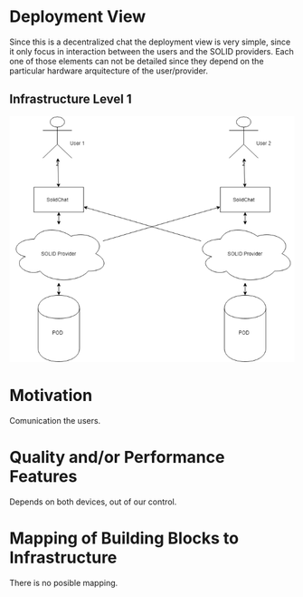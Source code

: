 Deployment View 
===============

Since this is a decentralized chat the deployment view is very simple, since it only
focus in interaction between the users and the SOLID providers. Each one of those
elements can not be detailed since they depend on the particular hardware arquitecture
of the user/provider.

Infrastructure Level 1
----------------------

![Infrastucture diagram](./images/DeploymentViewDiagram.png)

# Motivation

Comunication the users.

# Quality and/or Performance Features

Depends on both devices, out of our control.

# Mapping of Building Blocks to Infrastructure

There is no posible mapping.